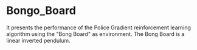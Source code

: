 # Bongo_Board
It presents the performance of the Police Gradient reinforcement learning algorithm using the "Bong Board" as environment. The Bong Board is a linear inverted pendulum. 
